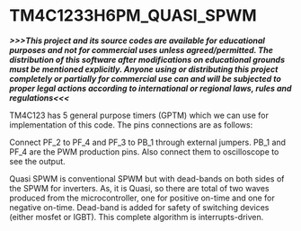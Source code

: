 # TM4C1233H6PM_QUASI_SPWM

**_>>>This project and its source codes are available for educational purposes and not for commercial uses unless agreed/permitted. The distribution of this software after modifications on educational grounds must be mentioned explicitly. Anyone using or distributing this project completely or partially for commercial use can and will be subjected to proper legal actions according to international or regional laws, rules and regulations<<<_**

TM4C123 has 5 general purpose timers (GPTM) which we can use for implementation of this code. The pins connections are as follows:

Connect PF_2 to PF_4 and PF_3 to PB_1 through external jumpers.
PB_1 and PF_4 are the PWM production pins. Also connect them to oscilloscope to see the output.

Quasi SPWM is conventional SPWM but with dead-bands on both sides of the SPWM for inverters. As, it is Quasi, so there are total of two waves produced from the microcontroller, one for positive on-time and one for negative on-time. Dead-band is added for safety of switching devices (either mosfet or IGBT). This complete algorithm is interrupts-driven.

